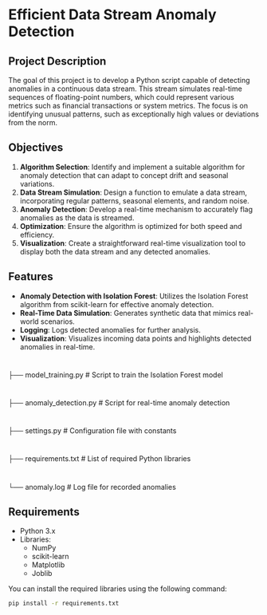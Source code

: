 # Efficient Data Stream Anomaly Detection

## Project Description
The goal of this project is to develop a Python script capable of detecting anomalies in a continuous data stream. This stream simulates real-time sequences of floating-point numbers, which could represent various metrics such as financial transactions or system metrics. The focus is on identifying unusual patterns, such as exceptionally high values or deviations from the norm.

## Objectives
1. **Algorithm Selection**: Identify and implement a suitable algorithm for anomaly detection that can adapt to concept drift and seasonal variations.
2. **Data Stream Simulation**: Design a function to emulate a data stream, incorporating regular patterns, seasonal elements, and random noise.
3. **Anomaly Detection**: Develop a real-time mechanism to accurately flag anomalies as the data is streamed.
4. **Optimization**: Ensure the algorithm is optimized for both speed and efficiency.
5. **Visualization**: Create a straightforward real-time visualization tool to display both the data stream and any detected anomalies.

## Features
- **Anomaly Detection with Isolation Forest**: Utilizes the Isolation Forest algorithm from scikit-learn for effective anomaly detection.
- **Real-Time Data Simulation**: Generates synthetic data that mimics real-world scenarios.
- **Logging**: Logs detected anomalies for further analysis.
- **Visualization**: Visualizes incoming data points and highlights detected anomalies in real-time.

#
├── model_training.py        # Script to train the Isolation Forest model
#
├── anomaly_detection.py      # Script for real-time anomaly detection 
#
├── settings.py              # Configuration file with constants 
#
├── requirements.txt         # List of required Python libraries 
#
└── anomaly.log              # Log file for recorded anomalies

## Requirements
- Python 3.x
- Libraries:
  - NumPy
  - scikit-learn
  - Matplotlib
  - Joblib

You can install the required libraries using the following command:

```bash
pip install -r requirements.txt
